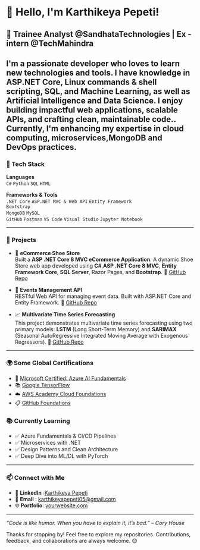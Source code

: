 # 👋 Hello, I'm Karthikeya Pepeti!
<!---
## 💼 Software Developer | Full Stack Engineer | Problem Solver
 --->
## 💼 Trainee Analyst @SandhataTechnologies | Ex - intern @TechMahindra
I'm a passionate developer who loves to learn new technologies and tools. I have knowledge in **ASP.NET Core, Linux commands & shell scripting, SQL**, and **Machine Learning**, as well as **Artificial Intelligence** and **Data Science**. 
I enjoy building impactful web applications, scalable APIs, and crafting clean, maintainable code.. 
Currently, I'm enhancing my expertise in **cloud computing**, **microservices**,**MongoDB** and **DevOps practices**.
---

### 🔧 Tech Stack

**Languages**  
`C#` `Python` `SQL` `HTML`

**Frameworks & Tools**  
`.NET Core` `ASP.NET MVC & Web API` `Entity Framework`  
`Bootstrap`  
`MongoDB` `MySQL`   
`GitHub` `Postman` 
`VS Code` `Visual Studio` `Jupyter Notebook`

---

### 🚀 Projects

- 🛒 **eCommerce Shoe Store**  
  Built a **ASP .NET Core 8 MVC eCommerce Application**. A dynamic Shoe Store web app developed using **C#**,**ASP .NET Core 8 MVC**, **Entity Framework Core**, **SQL Server**, Razor Pages, and **Bootstrap**. 🔗 [GitHub Repo](https://github.com/KARRTHIKKKK/ASP.NET_Core-8_MVC_eCommerce_Application)  

- 📅 **Events Management API**  
  RESTful Web API for managing event data. Built with ASP.NET Core and Entity Framework. 🔗 [GitHub Repo](Blank)

- 📈 **Multivariate Time Series Forecasting**  
  This project demonstrates multivariate time series forecasting using two primary models: **LSTM** (Long Short-Term Memory) and **SARIMAX** (Seasonal AutoRegressive Integrated Moving Average with Exogenous Regressors). 🔗 [GitHub Repo](https://github.com/KARRTHIKKKK/Multivariate-TimeSeries_on_Population)

<!---
- 🧠 **Machine Learning Projects**  
  Regression, classification, clustering, and deep learning models built with Scikit-learn and TensorFlow.  
  [ML Repository](Blank)
--->

---
### 🌍 Some Global Certifications 
- 🤖 [Microsoft Certified: Azure AI Fundamentals](https://drive.google.com/file/d/1vaJiLIyXfSfK32uB7CBI-uNjXjBcHDzc/view?usp=sharing)
- 📚 [Google TensorFlow](https://api.accredible.com/v1/frontend/credential_website_embed_image/certificate/101591406)
- ☁️ [AWS Academy Cloud Foundations](https://www.credly.com/badges/dd9747c1-351d-4e03-a63f-96778807efb1)
- 📋 [GitHub Foundations](https://www.credly.com/badges/711b7044-d6e5-4ac8-ac8e-3a7f6e9023ad)

### 📚 Currently Learning

- ✅ Azure Fundamentals & CI/CD Pipelines  
- ✅ Microservices with .NET  
- ✅ Design Patterns and Clean Architecture  
- ✅ Deep Dive into ML/DL with PyTorch

---

### 📫 Connect with Me

- 💼 **LinkedIn** :[Karthikeya Pepeti](https://www.linkedin.com/in/karthikeya-pepeti/)
- 📧 **Email**    : karthikeyapepeti05@gmail.com
- 🌐 **Portfolio**: [yourwebsite.com](https://yourwebsite.com)

---

_“Code is like humor. When you have to explain it, it’s bad.” – Cory House_

Thanks for stopping by! Feel free to explore my repositories. Contributions, feedback, and collaborations are always welcome. 😊
